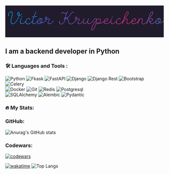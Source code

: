 ![Header](https://github.com/Victor-Krupeichenko/victor-krupeichenko/blob/main/assets/name.gif)

## I am a backend developer in Python

### :hammer_and_wrench: Languages and Tools :

  ![Python](https://img.shields.io/badge/-Python-f1f518?style=flat-square&logo=python)
  ![Fkask](https://img.shields.io/badge/-Flask-74cf3c?style=flat-square&logo=flask)
  ![FastAPI](https://img.shields.io/badge/-FastAPI-74cf3c?style=flat-square&logo=fastapi)
  ![Django](https://img.shields.io/badge/-Django-092E20?style=flat-square&logo=django)
  ![Django Rest](https://img.shields.io/badge/-DjangoRest-092E20?style=flat-square&logo=django-rest)
  ![Bootstrap](https://img.shields.io/badge/-Bootstrap-ce62f5?style=flat-square&logo=bootstrap)
  ![Celery](https://img.shields.io/badge/-Celery-37814A?style=flat-square&logo=Celery)  
  ![Docker](https://img.shields.io/badge/-Docker-1de4f2?style=flat-square&logo=docker)
  ![Git](https://img.shields.io/badge/-Git-COLOR?style=flat-square&logo=git)
  ![Redis](https://img.shields.io/badge/-Redis-f78b97?style=flat-square&logo=redis)
  ![Postgresql](https://img.shields.io/badge/-Postgresql-1de4f2?style=flat-square&logo=postgresql)  
  ![SQLAlchemy](https://img.shields.io/badge/-SQLAlchemy-ba7378?style=flat-square&logo=sqlalchemy)
  ![Alembic](https://img.shields.io/badge/-Alembic-80cced?style=flat-square&logo=Alembic)
  ![Pydantic](https://img.shields.io/badge/-Pydantic-E92063?style=flat-square&logo=Pydantic)
  


### :fire: My Stats:
### GitHub:
![Anurag's GitHub stats](https://github-readme-stats.vercel.app/api?username=victor-krupeichenko&rank_icon=github&bg_color=30,e96443,904e95&title_color=fff&hide=prs,issues,contribs&count_private=true&show_icons=true&theme=radical)
### Codewars:
[![codewars](https://www.codewars.com/users/Victor-Krupeichenko/badges/large)](https://www.codewars.com/users/Victor-Krupeichenko/badges/large)

[![wakatime](https://wakatime.com/badge/user/9004a4bd-6557-45e5-8935-f06626a7f5e3.svg)](https://wakatime.com/@9004a4bd-6557-45e5-8935-f06626a7f5e3)
![Top Langs](https://github-readme-stats.vercel.app/api/top-langs/?username=Victor-Krupeichenko)
